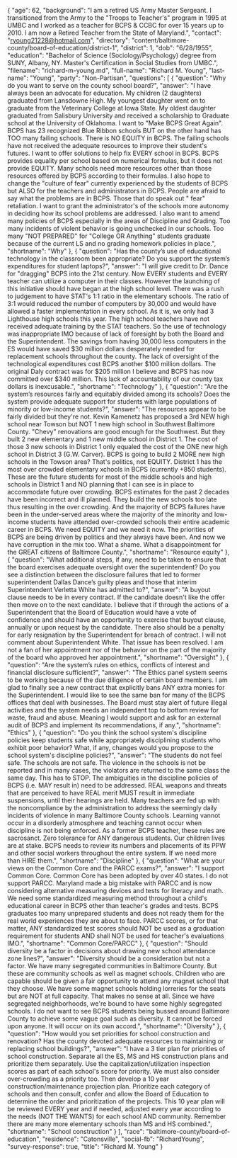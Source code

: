 {
  "age": 62,
  "background": "I am a retired US Army Master Sergeant.   I transitioned from the Army to the \"Troops to Teacher's\" program in 1995 at UMBC and I worked as a teacher for BCPS  & CCBC for over 15 years up to 2010. I am now a Retired Teacher from the State of Maryland.",
  "contact": "ryoung21228@hotmail.com",
  "directory": "content/baltimore-county/board-of-education/district-1",
  "district": 1,
  "dob": "6/28/1955",
  "education": "Bachelor of Science (Sociology/Psychology) degree from SUNY, Albany, NY.   Master's Certification in Social Studies from UMBC.",
  "filename": "richard-m-young.md",
  "full-name": "Richard M. Young",
  "last-name": "Young",
  "party": "Non-Partisan",
  "questions": [
    {
      "question": "Why do you want to serve on the county school board?",
      "answer": "I have always been an advocate for education. My children (2 daughters) graduated from Lansdowne High. My youngest daughter went on to graduate from the Veterinary College at Iowa State. My oldest  daughter graduated from Salisbury University and received a scholarship to Graduate school at the University of Oklahoma.  I want to \"Make BCPS Great Again\". BCPS has 23 recognized Blue Ribbon schools BUT on the other hand has TOO many failing schools. There is NO EQUITY in BCPS. The failing schools have not received the adequate resources to improve their student's futures. I want to offer solutions to help fix EVERY school in BCPS.  BCPS provides equality per school based on numerical formulas, but it does not provide EQUITY. Many schools need more resources other than those resources offered by BCPS according to their formulas. I also hope to change the \"culture of fear\" currently experienced by the students of BCPS  but ALSO for the teachers and administrators in BCPS.  People are afraid to say what the problems are in BCPS. Those that do speak out \" fear\" retaliation. I want to grant the administrator's of the schools more autonomy in deciding how its school problems are addressed. I also want to amend many policies of BCPS especially in the areas of Discipline and Grading. Too many incidents of violent behavior is going unchecked in our schools. Too many \"NOT PREPARED\" for \"College OR Anything\"  students graduate because of the current LS and no grading homework policies in place.",
      "shortname": "Why"
    },
    {
      "question": "Has the county’s use of educational technology in the classroom been appropriate? Do you support the system’s expenditures for student laptops?",
      "answer": "I will give credit to Dr. Dance for \"dragging\" BCPS into the 21st century. Now EVERY students and EVERY teacher can utilize a computer in their classes. However the launching of this initiative should have began at the high school level. There was a rush to judgement to have STAT's 1:1 ratio in the elementary schools. The ratio of 3:1 would reduced the number of computers by 30,000 and would have allowed a faster implementation in every school. As it is, we only had 3 Lighthouse high schools this year. The high school teachers have not received adequate training by the STAT teachers. So the use of technology was inappropriate IMO because of lack of foresight by both the Board and the Superintendent. The savings from having 30,000 less computers in the ES would have saved $30 million dollars desperately needed for replacement schools throughout the county. The lack of oversight of the technological expenditures cost BCPS another $100 million dollars. The original Daly contract was for $205 million I believe and BCPS has now committed over $340 million. This lack of accountability of our county tax dollars is inexcusable.",
      "shortname": "Technology"
    },
    {
      "question": "Are the system’s resources fairly and equitably divided among its schools? Does the system provide adequate support for students with large populations of minority or low-income students?",
      "answer": "The resources appear to be fairly divided but they're not. Kevin Kamenetz  has proposed a 3rd NEW high school near Towson but NOT 1 new high school in Southwest Baltimore County. \"Chevy\" renovations are good enough for the Southwest. But they built 2 new elementary and 1 new middle school in District 1.  The cost of those 3 new schools in District 1  only equaled the cost of the ONE new high school in District 3 (G.W. Carver). BCPS is going to build 2 MORE new high schools in the  Towson area? That's politics, not EQUITY. District 1 has the most over crowded elementary xchools in BCPS (currently +850 students). These are the future students for most of the middle schools and high schools in District 1 and NO planning that I can see is in place to accommodate future over crowding. BCPS estimates for the past 2 decades have been incorrect and ill planned. They build the new schools too late thus resulting in the over crowding. And the majority of BCPS failures have been in the under-served areas where the majority of the minority and low-income students have attended over-crowded schools their entire academic career in BCPS. We need EQUITY and we need it now. The priorities of BCPS are being driven by politics and they always have been. And now we have corruption in the mix too. What a shame. What a disappointment for the GREAT citizens of Baltimore County.",
      "shortname": "Resource equity"
    },
    {
      "question": "What additional steps, if any, need to be taken to ensure that the board exercises adequate oversight over the superintendent? Do you see a distinction between the disclosure failures that led to former superintendent Dallas Dance’s guilty pleas and those that interim Superintendent Verletta White has admitted to?",
      "answer": "A buyout clause needs to be in every contract. If the candidate doesn't like the offer then move on to the next candidate. I believe that if through the actions of a Superintendent that the Board of Education would have a vote of confidence and should have an opportunity to exercise that buyout clause, annually or upon request by the candidate. There also should be a penalty for early resignation by the Superintendent for breach of contract. I will not comment about Superintendent White. That issue has been resolved. I am not a fan of her appointment nor of the behavior on the part of the majority of the board who approved her appointment.",
      "shortname": "Oversight"
    },
    {
      "question": "Are the system’s rules on ethics, conflicts of interest and financial disclosure sufficient?",
      "answer": "The Ethics panel system seems to be working because of the due diligence of certain board members. I am glad to finally see a new contract that explicitly bans ANY extra monies for the Superintendent. I would like to see the same ban for many of the BCPS offices that deal with businesses. The Board must stay alert of future illegal activities and the system needs an independent top to bottom review for waste, fraud and abuse. Meaning I would support and ask for an external audit of BCPS and implement its recommendations, if any.",
      "shortname": "Ethics"
    },
    {
      "question": "Do you think the school system's discipline policies keep students safe while appropriately disciplining students who exhibit poor behavior? What, if any, changes would you propose to the school system's discipline policies?",
      "answer": "The students do not feel safe. The schools are not safe. The violence in the schools is not be reported and in many cases, the violators are returned to the same class the same day. This has to STOP. The ambiguities in the discipline policies of BCPS (i.e. MAY result in) need to be addressed. REAL weapons and threats that are perceived to have REAL merit MUST result in immediate suspensions, until their hearings are held. Many teachers are fed up with the noncompliance by the administration to address the seemingly daily incidents of violence in many Baltimore County schools. Learning vannot occur in a disorderly atmosphere and teaching cannot occur when discipline is not being enforced. As a former BCPS teacher, these rules are sacrosanct.  Zero tolerance for ANY dangerous students. Our children lives are at stake. BCPS needs to review its numbers and placements of its PPW and other social workers throughout the entire system. If we need more than HIRE them.",
      "shortname": "Discipline"
    },
    {
      "question": "What are your views on the Common Core and the PARCC exams?",
      "answer": "I support Common Core. Common Core has been adopted by over 40 states. I do not support PARCC. Maryland made a big mistake with PARCC and is now considering alternative measuring devices and tests for literacy and math. We need some standardized measuring method throughout a child's educational career in BCPS other than teacher's grades and tests. BCPS graduates too many unprepared students and does not ready them for the real world experiences they are about to face. PARCC scores, or for that matter, ANY standardized test scores should NOT be used as a graduation requirement for students AND shall NOT be used for teacher's evaluations IMO.",
      "shortname": "Common Core/PARCC"
    },
    {
      "question": "Should diversity be a factor in decisions about drawing new school attendance zone lines?",
      "answer": "Diversity should be a consideration but not a factor. We have many segregated communities in Baltimore County. But these are community schools as well as magnet schools. Children who are capable should be given a fair opportunity to attend any magnet school that they choose. We have some magnet schools holding lorreries for the seats but are NOT at full capacity. That makes no sense at all. Since we have segregated neighborhoods, we're bound to have some highly segregated schools. I do not want to see BCPS students being bussed around Baltimore County to achieve some vague goal such as diversity. It cannot be forced upon anyone. It will occur on its own accord.",
      "shortname": "Diversity"
    },
    {
      "question": "How would you set priorities for school construction and renovation? Has the county devoted adequate resources to maintaining or replacing school buildings?",
      "answer": "I have a 3 tier plan for priorities of school construction. Separate all the ES, MS and HS construction plans and prioritize them separately. Use the capitalization/utilization inspection scores as part of each school's score for priority. We must also consider over-crowding as a priority too. Then develop a 10 year construction/maintenance projection plan. Prioritize each category of schools and then consult, confer and allow the Board of Education to determine the order and prioritization of the projects. This 10 year plan will be reviewed EVERY year and if needed, adjusted every year according to the needs (NOT THE WANTS) for each school AND community. Remember there are many more elementary schools than MS and HS combined.",
      "shortname": "School construction"
    }
  ],
  "race": "baltimore-county/board-of-education",
  "residence": "Catonsville",
  "social-fb": "RichardYoung",
  "survey-response": true,
  "title": "Richard M. Young"
}
